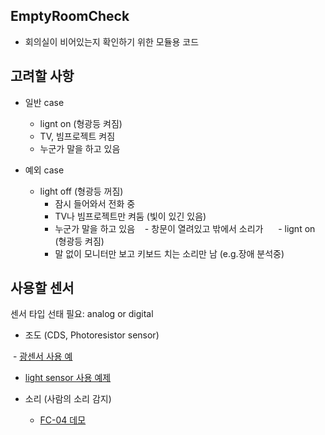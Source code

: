 EmptyRoomCheck
--------------

- 회의실이 비어있는지 확인하기 위한 모듈용 코드

고려할 사항
--------
- 일반 case
  - lignt on (형광등 켜짐)
  - TV, 빔프로젝트 켜짐
  - 누군가 말을 하고 있음


- 예외 case
  - light off (형광등 꺼짐)
    - 잠시 들어와서 전화 중
    - TV나 빔프로젝트만 켜둠 (빛이 있긴 있음)
    - 누군가 말을 하고 있음
    - 창문이 열려있고 밖에서 소리가 
    
  - lignt on (형광등 켜짐)
    - 말 없이 모니터만 보고 키보드 치는 소리만 남 (e.g.장애 분석중)

사용할 센서 
---------
센서 타입 선태 필요: analog or digital 

- 조도 (CDS, Photoresistor sensor)

  - [광센서 사용 예](https://pimylifeup.com/raspberry-pi-light-sensor/)
  - [light sensor 사용 예제](https://learn.adafruit.com/basic-resistor-sensor-reading-on-raspberry-pi/basic-photocell-reading)
  
- 소리 (사람의 소리 감지)

  - [FC-04 데모](http://www.instructables.com/id/Simple-FC-04-Sound-Sensor-Demo/)
